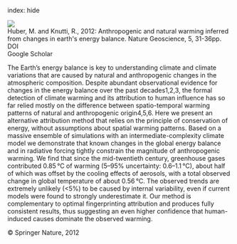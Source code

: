 index: hide

<div class="Citation">
    <div class="Citation-thumb CitationThumb-linked"  data-href="https://doi.org/10.1038/ngeo1327">
      <img src="https://static.claimspace.cloud/climate-study-static/refs/thumbs/13/Huber_and_Knutti_2012-thumb.png" />
    </div>

  <div class="Citation-body">
    <div class="Citation-text">Huber, M. and Knutti, R., 2012: Anthropogenic and natural warming inferred from changes in earth's energy balance. <span class="Article-journal">Nature Geoscience, </span><span class="Article-volume">5, </span>31-36pp.</div>
    <div class="Citation-links">
      <div class="CitationLink" data-href="https://doi.org/10.1038/ngeo1327">
        <div class="CitationLink-icon CitationLink-Doi"></div>
        <div class="CitationLink-text">DOI</div>
      </div>
      <div class="CitationLink" data-href="https://scholar.google.com/scholar?q=10.1038/ngeo1327">
        <div class="CitationLink-icon CitationLink-Scholar"></div>
        <div class="CitationLink-text">Google Scholar</div>
      </div>
    </div>
  </div>
</div>

The Earth’s energy balance is key to understanding climate and climate variations that are caused by natural and anthropogenic changes in the atmospheric composition. Despite abundant observational evidence for changes in the energy balance over the past decades1,2,3, the formal detection of climate warming and its attribution to human influence has so far relied mostly on the difference between spatio-temporal warming patterns of natural and anthropogenic origin4,5,6. Here we present an alternative attribution method that relies on the principle of conservation of energy, without assumptions about spatial warming patterns. Based on a massive ensemble of simulations with an intermediate-complexity climate model we demonstrate that known changes in the global energy balance and in radiative forcing tightly constrain the magnitude of anthropogenic warming. We find that since the mid-twentieth century, greenhouse gases contributed 0.85 °C of warming (5–95% uncertainty: 0.6–1.1 °C), about half of which was offset by the cooling effects of aerosols, with a total observed change in global temperature of about 0.56 °C. The observed trends are extremely unlikely (<5%) to be caused by internal variability, even if current models were found to strongly underestimate it. Our method is complementary to optimal fingerprinting attribution and produces fully consistent results, thus suggesting an even higher confidence that human-induced causes dominate the observed warming.

<div class="Citation-copy">
&copy; Springer Nature, 2012
</div>